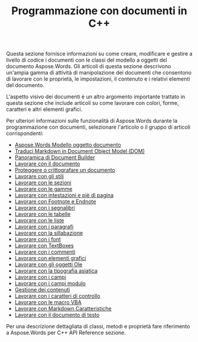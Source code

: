 ﻿---
title: Programmazione con documenti in C++
second_title: Aspose.Words per C++
articleTitle: Programmazione con documenti
linktitle: Programmazione con documenti
type: docs
description: "Utilizzare le classi Aspose.Words Document Object Model per creare, modificare e gestire i documenti in modo programmatico utilizzando C++. Lavora con le proprietà, le impostazioni e il contenuto del documento, nonché con l'aspetto del documento attraverso la gestione di colori, forme, caratteri e altri elementi grafici."
weight: 50
url: /it/cpp/programming-with-documents/
---

Questa sezione fornisce informazioni su come creare, modificare e gestire a livello di codice i documenti con le classi del modello a oggetti del documento Aspose.Words. Gli articoli di questa sezione descrivono un'ampia gamma di attività di manipolazione dei documenti che consentono di lavorare con le proprietà, le impostazioni, il contenuto e i relativi elementi del documento.

L'aspetto visivo dei documenti è un altro argomento importante trattato in questa sezione che include articoli su come lavorare con colori, forme, caratteri e altri elementi grafici.

Per ulteriori informazioni sulle funzionalità di Aspose.Words durante la programmazione con documenti, selezionare l'articolo o il gruppo di articoli corrispondenti:

- [Aspose.Words Modello oggetto documento](/words/cpp/aspose-words-document-object-model/)
- [Traduci Markdown in Document Object Model (DOM)](/words/cpp/translate-markdown-to-document-object-model/)
- [Panoramica di Document Builder](/words/cpp/document-builder-overview/)
- [Lavorare con il documento](/words/cpp/working-with-document/)
- [Proteggere o crittografare un documento](/words/cpp/protect-or-encrypt-a-document/)
- [Lavorare con gli stili](/words/cpp/working-with-styles-and-themes/)
- [Lavorare con le sezioni](/words/cpp/working-with-sections/)
- [Lavorare con le gamme](/words/cpp/working-with-ranges/)
- [Lavorare con intestazioni e piè di pagina](/words/cpp/working-with-headers-and-footers/)
- [Lavorare con Footnote e Endnote](/words/cpp/working-with-footnote-and-endnote/)
- [Lavorare con i segnalibri](/words/cpp/working-with-bookmarks/)
- [Lavorare con le tabelle](/words/cpp/working-with-tables/)
- [Lavorare con le liste](/words/cpp/working-with-lists/)
- [Lavorare con i paragrafi](/words/cpp/working-with-paragraphs/)
- [Lavorare con la sillabazione](/words/cpp/working-with-hyphenation/)
- [Lavorare con i font](/words/cpp/working-with-fonts/)
- [Lavorare con TextBoxes](/words/cpp/working-with-textboxes/)
- [Lavorare con i commenti](/words/cpp/working-with-comments/)
- [Lavorare con elementi grafici](/words/cpp/working-with-graphic-elements/)
- [Lavorare con gli oggetti Ole](/words/cpp/working-with-ole-objects/)
- [Lavorare con la tipografia asiatica](/words/cpp/working-with-asian-typography/)
- [Lavorare con i campi](/words/cpp/working-with-fields/)
- [Lavorare con i campi modulo](/words/cpp/working-with-form-fields/)
- [Gestione dei contenuti](/words/cpp/contents-management/)
- [Lavorare con i caratteri di controllo](/words/cpp/working-with-control-characters/)
- [Lavorare con le macro VBA](/words/cpp/working-with-vba-macros/)
- [Lavorare con Markdown Caratteristiche](/words/cpp/working-with-markdown-features/)
- [Lavorare con il documento di testo](/words/cpp/working-with-text-document/)

Per una descrizione dettagliata di classi, metodi e proprietà fare riferimento a Aspose.Words per C++ API Reference sezione.